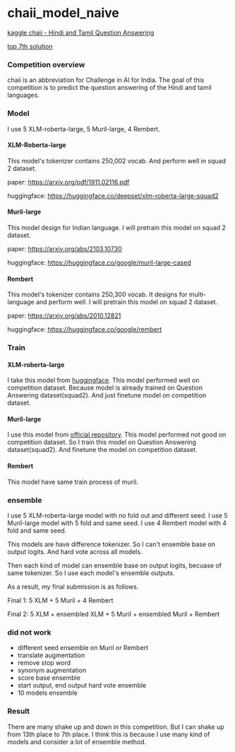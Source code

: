 # chaii_model_naive

[kaggle chaii - Hindi and Tamil Question Answering](https://www.kaggle.com/c/chaii-hindi-and-tamil-question-answering/overview)

[top 7th solution](https://www.kaggle.com/c/chaii-hindi-and-tamil-question-answering/discussion/287948)

### Competition overview
chaii is an abbreviation for Challenge in AI for India.
The goal of this competition is to predict the question answering of the Hindi and tamil languages.

### Model
I use 5 XLM-roberta-large, 5 Muril-large, 4 Rembert.

#### XLM-Roberta-large
This model's tokenizer contains 250,002 vocab. And perform well in squad 2 dataset.

paper: https://arxiv.org/pdf/1911.02116.pdf

huggingface: https://huggingface.co/deepset/xlm-roberta-large-squad2

#### Muril-large
This model design for Indian language. I will pretrain this model on squad 2 dataset.

paper: https://arxiv.org/abs/2103.10730

huggingface: https://huggingface.co/google/muril-large-cased

#### Rembert
This model's tokenizer contains 250,300 vocab. It designs for multi-language and perform well. I will pretrain this model on squad 2 dataset.

paper: https://arxiv.org/abs/2010.12821

huggingface: https://huggingface.co/google/rembert 


### Train
#### XLM-roberta-large
I take this model from [huggingface](https://huggingface.co/deepset/xlm-roberta-large-squad2).
This model performed well on competition dataset. Because model is already trained on Question Answering dataset(squad2).
And just finetune model on competition dataset.

#### Muril-large
I use this model from [official repository](https://huggingface.co/google/muril-large-cased).
This model performed not good on competition dataset. So I train this model on Question Answering dataset(squad2).
And finetune the model on competition dataset.

#### Rembert
This model have same train process of muril.

### ensemble
I use 5 XLM-roberta-large model with no fold out and different seed.
I use 5 Muril-large model with 5 fold and same seed.
I use 4 Rembert model with 4 fold and same seed.

This models are have difference tokenizer. So I can't ensemble base on output logits. And hard vote across all models.

Then each kind of model can ensemble base on output logits, becuase of same tokenizer. So I use each model's ensemble outputs.

As a result, my final submission is as follows.

Final 1: 5 XLM + 5 Muril + 4 Rembert

Final 2: 5 XLM + ensembled XLM + 5 Muril + ensembled Muril + Rembert

### did not work
- different seed ensemble on Muril or Rembert
- translate augmentation
- remove stop word
- synonym augmentation
- score base ensemble
- start output, end output hard vote ensemble
- 10 models ensemble

### Result
There are many shake up and down in this competition. But I can shake up from 13th place to 7th place. I think this is because I use many kind of models and consider a lot of ensemble method.

